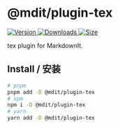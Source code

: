 # @mdit/plugin-tex

[![Version](https://img.shields.io/npm/v/@mdit/plugin-tex.svg?style=flat-square&logo=npm) ![Downloads](https://img.shields.io/npm/dm/@mdit/plugin-tex.svg?style=flat-square&logo=npm) ![Size](https://img.shields.io/bundlephobia/min/@mdit/plugin-tex?style=flat-square&logo=npm)](https://www.npmjs.com/package/@mdit/plugin-tex)

tex plugin for MarkdownIt.

## Install / 安装

```bash
# pnpm
pnpm add -D @mdit/plugin-tex
# npm
npm i -D @mdit/plugin-tex
# yarn
yarn add -D @mdit/plugin-tex
```
